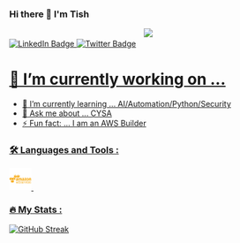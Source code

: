 ### Hi there 👋 I'm Tish



<div id"=header" align="center">
<img src="https://media.giphy.com/media/l0Iy88cWKqBeBN92o/giphy.gif" width="100"/>
</div>
<div id="badges">
  <a href="https://www.linkedin.com/in/metisha-harper-88912b62/">
     <img src="https://img.shields.io/badge/LinkedIn-blue?style=for-the-badge&logo=linkedin&logoColor=white" alt="LinkedIn Badge"/>
   </a>
  <a href="https://twitter.com/LilMzMuffinCup">
  <img src="https://img.shields.io/badge/Twitter-ff69b4?style=for-the-badge&logo=twitter&logoColor=white" alt="Twitter Badge"/>
  </div>




# 🔭 I’m currently working on ... 
- 🌱 I’m currently learning ... AI/Automation/Python/Security 
- 💬 Ask me about ... CYSA
- ⚡ Fun fact: ... I am an AWS Builder
### :hammer_and_wrench: Languages and Tools :
  <img src="https://github.com/devicons/devicon/blob/master/icons/amazonwebservices/amazonwebservices-plain-wordmark.svg" title="AWS" alt="AWS" width="40" height="40"/>&nbsp;
  ### :fire: My Stats :
[![GitHub Streak](http://github-readme-streak-stats.herokuapp.com?user=cyb3rtish&date_format=M%20j%5B%2C%20Y%5D)](https://git.io/streak-stats)

